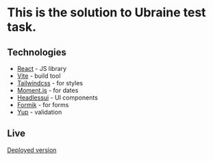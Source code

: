 # This is the solution to Ubraine test task.
## Technologies

- [React](https://reactjs.org/) - JS library
- [Vite](https://vitejs.dev/) - build tool
- [Tailwindcss](https://tailwindcss.com/) - for styles
- [Moment.js](https://momentjs.com/) - for dates
- [Headlessui](https://headlessui.com/) - UI components
- [Formik](https://formik.org/) - for forms
- [Yup](https://github.com/jquense/yup) - validation

## Live
[Deployed version](https://ubos-test-front.vercel.app/)
